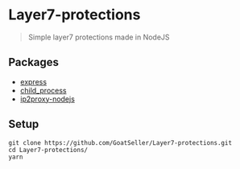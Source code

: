 # Layer7-protections
> Simple layer7 protections made in NodeJS
## Packages
* [express](https://www.npmjs.com/package/express)
* [child_process](https://www.npmjs.com/package/child_process)
* [ip2proxy-nodejs](https://www.npmjs.com/package/ip2proxy-nodejs)
## Setup
```
git clone https://github.com/GoatSeller/Layer7-protections.git
cd Layer7-protections/
yarn
```
